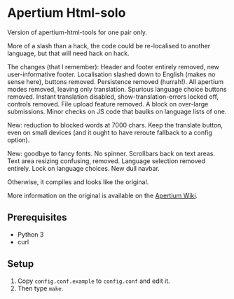 Apertium Html-solo
==================
Version of apertium-html-tools for one pair only.

More of a slash than a hack, the code could be re-localised to another language, but that will need hack on hack.

The changes (that I remember): Header and footer entirely removed, new user-informative footer. Localisation slashed down to English (makes no sense here), buttons removed. Persistence removed (hurrah!). All apertium modes removed, leaving only translation. Spurious language choice buttons removed. Instant translation disabled, show-translation-errors locked off, controls removed. File upload feature removed. A block on over-large submissions. Minor checks on JS code that baulks on language lists of one.

New: reduction to blocked words at 7000 chars. Keep the translate button, even on small devices (and it ought to have reroute fallback to a config option).

New: goodbye to fancy fonts. No spinner. Scrollbars back on text areas.
Text area resizing confusing, removed. Language selection removed entirely. Lock on language choices. New dull navbar.

Otherwise, it compiles and looks like the original.

More information on the original is available on the [Apertium Wiki](http://wiki.apertium.org/wiki/Apertium-html-tools).



Prerequisites
----------------
* Python 3
* curl

Setup
-------
1. Copy `config.conf.example` to `config.conf` and edit it.
2. Then type `make`.

